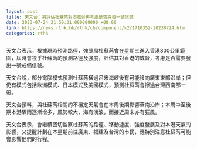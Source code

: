 ```yaml
---
layout: post
title: 天文台︰將評估杜蘇芮對港威脅再考慮是否需發一號信號
date: 2023-07-24 21:50:31.000000000 +08:00
link: https://news.rthk.hk/rthk/ch/component/k2/1710352-20230724.htm
categories: rthk
---
```


天文台表示，根據現時預測路徑，強颱風杜蘇芮會在星期三進入香港800公里範圍，屆時會視乎杜蘇芮的預測路徑及強度，評估其對香港的威脅，考慮是否需要發出一號戒備信號。

天文台說，部分電腦模式預測杜蘇芮橫過呂宋海峽後有可能移向廣東東部沿岸；但仍有模式包括歐洲模式、日本模式及美國模式，預測杜蘇芮會擦過台灣西南部一帶。

天文台預料，與杜蘇芮相關的不穩定天氣會在本周後期影響華南沿岸；本周中至後期本港驟雨逐漸增多，風勢較大，海有湧浪，而接近周末亦有狂風。 

天文台表示，會繼續密切監察杜蘇芮的路徑、移動速度、強度發展及對本港天氣的影響，又提醒計劃在本星期前往廣東、福建及台灣的市民，應特別注意杜蘇芮可能會影響他們的行程。
